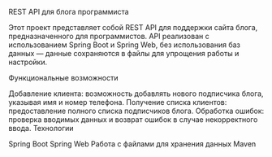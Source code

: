 REST API для блога программиста

Этот проект представляет собой REST API для поддержки сайта блога, предназначенного для программистов. API реализован с использованием Spring Boot и Spring Web, без использования баз данных — данные сохраняются в файлы для упрощения работы и настройки.

Функциональные возможности

Добавление клиента: возможность добавлять нового подписчика блога, указывая имя и номер телефона.
Получение списка клиентов: предоставление полного списка подписчиков блога.
Обработка ошибок: проверка вводимых данных и возврат ошибок в случае некорректного ввода.
Технологии

Spring Boot
Spring Web
Работа с файлами для хранения данных
Maven

